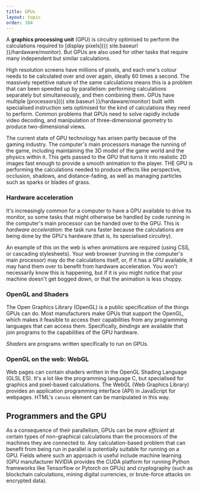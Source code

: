 ```yaml
---
title: GPUs
layout: topic
order: 104
---
```


A **graphics processing unit** (GPU) is circuitry optimised to perform the
calculations required to [display pixels]({{ site.baseurl }}/hardaware/monitor).
But GPUs are also used for other tasks that require many independent but
similar calculations.

High resolution screens have millions of pixels, and each one's colour needs to
be calculated over and over again, ideally 60 times a second. The massively
repetitive nature of the same calculations means this is a problem that can
been speeded up by parallelism: performing calculations separately but
simultaneously, and then combining them. GPUs have multiple
[processors]({{ site.baseurl }}/hardaware/monitor) built with specialised instruction sets optimised for the kind of calculations they need to perform.
Common problems that GPUs need to solve rapidly include video decoding, and
manipulation of three-dimensional geometry to produce two-dimensional views.

The current state of GPU technology has arisen partly because of the gaming
industry. The computer's main processors manage the running of the game,
including maintaining the 3D model of the game world and the physics within it.
This gets passed to the GPU that turns it into realistic 2D images fast enough
to provide a smooth animation to the player. THE GPU is performing the
calculations needed to produce effects like perspective, occlusion, shadows,
and distance-fading, as well as managing particles such as sparks or blades of
grass.

### Hardware acceleration

It's increasingly common for a computer to have a GPU available to drive its
monitor, so some tasks that might otherwise be handled by code running in the
computer's main processor can be handed over to the GPU. This is _hardware
acceleration_: the task runs faster because the calculations are being done by
the GPU's hardware (that is, its specialised circuitry).

An example of this on the web is when animations are required (using CSS, or
cascading stylesheets). Your web browser (running in the computer's main
processor) may do the calculations itself, or, if it has a GPU available, it
may hand them over to benefit from hardware acceleration. You won't necessarily
know this is happening, but if it is you might notice that your machine doesn't
get bogged down, or that the animation is less choppy.

### OpenGL and Shaders

The Open Graphics Library (OpenGL) is a public specification of the things GPUs
can do. Most manufacturers make GPUs that support the OpenGL, which makes it
feasible to access their capabilities from any programming languages that can
access them. Specifically, _bindings_ are available that join programs to the
capabilities of the GPU hardware.

_Shaders_ are programs written specifically to run on GPUs.

### OpenGL on the web: WebGL

<canvas class="js-only" id="glcanvas" width="640" height="640"></canvas>

Web pages can contain shaders written in the OpenGL Shading Language (GLSL ES).
It's a lot like the programming language C, but specialised for graphics and
pixel-based calculations. The WebGL (Web Graphics Library) provides an
application programming interface (API) in JavaScript for webpages. HTML's
`canvas` element can be manipulated in this way.

<p id="webgl-capability" class="js-only"></p>

## Programmers and the GPU

As a consequence of their parallelism, GPUs can be _more efficient_ at certain
types of non-graphical calculations than the processors of the machines they
are connected to. Any calculation-based problem that can benefit from being run
in parallel is potentially suitable for running on a GPU. Fields where such an
approach is useful include machine learning (GPU manufacturer NVIDIA provides
the CUDA platform for running Python frameworks like Tensorflow or Pytorch on
GPUs) and cryptography (such as blockchain calculations, mining digital
currencies, or brute-force attacks on encrypted data).

<script src="{{ site.baseurl }}/js/gl-matrix-min.js"></script>
<script src="{{ site.baseurl }}/js/webgl-demo-custom.js"></script>
<script>
  const MAX_CANVAS_X = 600;
  const MAX_CANVAS_Y = 600;
  const webgl_paragraph = document.getElementById("webgl-capability");
  const canvas = document.getElementById("glcanvas");
  var gl = canvas.getContext("webgl") || canvas.getContext("experimental-webgl");
  if (gl && gl instanceof WebGLRenderingContext) {
    webgl_paragraph.innerHTML =
      "Your browser supports WebGL: it’s driving the animation above. You can inspect the "
      + "<a href='{{ site.baseurl }}/js/webgl-demo-custom.js'>JavaScript that’s running it</a>. "
      + "The code is from <a href='https://developer.mozilla.org/en-US/docs/Web/API/WebGL_API/Tutorial'>MDN’s WebGL tutorial</a>." ;
      // note: the MDN code is available under CC0 (public domain) license
    
  } else {
    webgl_paragraph.innerHTML = "Your browser does not support WebGL.";
  }

  let max_x = document.getElementsByClassName("main-content")[0].clientWidth * 0.9;
  let x = MAX_CANVAS_X;
  let y = MAX_CANVAS_Y;
  if (max_x < MAX_CANVAS_X) {
    x = max_x;
    y *= (x/MAX_CANVAS_X) // i.e., scaled same as x
  }
  canvas.width = x;
  canvas.height = y;
  canvas.style.width = x;
  canvas.style.height = y;
  main("{{ site.baseurl }}/images/cube-texture.png");
</script>
